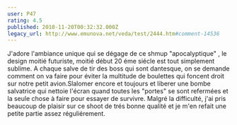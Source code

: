 ```yaml
---
user: P47
rating: 4.5
published: 2010-11-20T00:32:32.000Z
legacy_url: http://www.emunova.net/veda/test/2444.htm#comment-14536
---
```

J'adore l'ambiance unique qui se dégage de ce shmup "apocalyptique" , le design moitié futuriste, moitié début 20 éme siécle est tout simplement sublime.
A chaque salve de tir des boss qui sont dantesque, on se demande comment on va faire pour éviter la multitude de boulettes qui foncent droit sur notre petit avion.Slalomer encore et toujours et liberer une bombe salvatrice qui nettoie l'écran quand toutes les "portes" se sont refermées et la seule chose à faire pour essayer de survivre.
Malgré la difficulté, j'ai pris beaucoup de plaisir sur ce shoot de trés bonne qualité et je m'en refait une petite partie assez réguliérement.